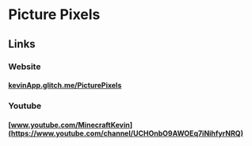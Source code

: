 # Picture Pixels

## Links

### Website

#### [kevinApp.glitch.me/PicturePixels](https://kevinApp.glitch.me/PicturePixels)

### Youtube

#### [www.youtube.com/MinecraftKevin](https://www.youtube.com/channel/UCHOnbO9AWOEq7iNihfyrNRQ)